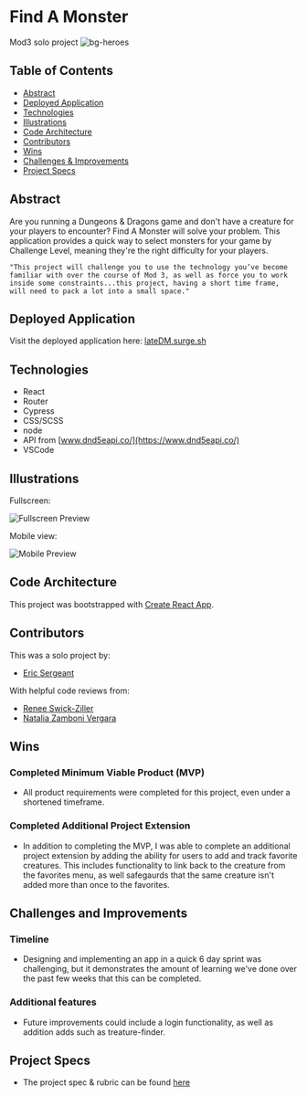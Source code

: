 # Find A Monster
Mod3 solo project
![bg-heroes](https://user-images.githubusercontent.com/79122599/141832243-574182b2-4f2c-4e54-a77c-3156b5ffded9.jpg)

## Table of Contents
  - [Abstract](#abstract)
  - [Deployed Application](#deployed-application)
  - [Technologies](#technologies)
  - [Illustrations](#illustrations)
  - [Code Architecture](#code-architecture)
  - [Contributors](#contributors)
  - [Wins](#wins)
  - [Challenges & Improvements](#challenges-and-improvements)
  - [Project Specs](#project-specs)

## Abstract
Are you running a Dungeons & Dragons game and don't have a creature for your players to encounter? Find A Monster will solve your problem. This application provides a quick way to select monsters for your game by Challenge Level, meaning they're the right difficulty for your players.

`` "This project will challenge you to use the technology you’ve become familiar with over the course of Mod 3, as well as force you to work inside some constraints...this project, having a short time frame, will need to pack a lot into a small space." ``

## Deployed Application
Visit the deployed application here: [lateDM.surge.sh](https://latedm.surge.sh/) 

## Technologies
  - React
  - Router
  - Cypress
  - CSS/SCSS
  - node
  - API from [www.dnd5eapi.co/](https://www.dnd5eapi.co/)
  - VSCode 

## Illustrations
Fullscreen:

![Fullscreen Preview](https://media.giphy.com/media/9Whp2ULIuQTH2gS0oq/giphy.gif)

Mobile view:

![Mobile Preview](https://media.giphy.com/media/XpitzXLxS7iARaLcYh/giphy.gif)

## Code Architecture
This project was bootstrapped with [Create React App](https://github.com/facebook/create-react-app).

## Contributors
This was a solo project by:
  - [Eric Sergeant](https://github.com/EricSergeant)

With helpful code reviews from:
  - [Renee Swick-Ziller](https://github.com/reneeswick)
  - [Natalia Zamboni Vergara](https://github.com/nzambonivergara)

## Wins
### Completed Minimum Viable Product (MVP)

- All product requirements were completed for this project, even under a shortened timeframe.

### Completed Additional Project Extension

- In addition to completing the MVP, I was able to complete an additional project extension by adding the ability for users to add and track favorite creatures.  This includes functionality to link back to the creature from the favorites menu, as well safegaurds that the same creature isn't added more than once to the favorites.

## Challenges and Improvements
### Timeline

- Designing and implementing an app in a quick 6 day sprint was challenging, but it demonstrates the amount of learning we've done over the past few weeks that this  can be completed.

### Additional features

- Future improvements could include a login functionality, as well as addition adds such as treature-finder.

## Project Specs
  - The project spec & rubric can be found [here](https://frontend.turing.edu/projects/module-3/showcase.html)

